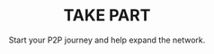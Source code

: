 ---
id: product_page
title: TAKE PART
subtitle: Start your P2P journey and help expand the network.
---